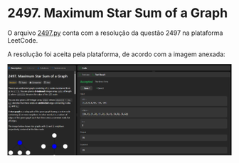# 2497. Maximum Star Sum of a Graph

O arquivo [2497.py](./2497/2497.py) conta com a resolução da questão 2497 na plataforma LeetCode.

A resolução foi aceita pela plataforma, de acordo com a imagem anexada:
<center>

![Resolução 2497.py](/screenshots/2497.png)

</center>
